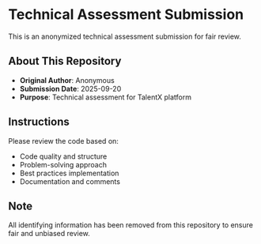 # Technical Assessment Submission

This is an anonymized technical assessment submission for fair review.

## About This Repository

- **Original Author**: Anonymous
- **Submission Date**: 2025-09-20
- **Purpose**: Technical assessment for TalentX platform

## Instructions

Please review the code based on:
- Code quality and structure
- Problem-solving approach
- Best practices implementation
- Documentation and comments

## Note

All identifying information has been removed from this repository to ensure fair and unbiased review.
